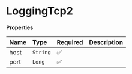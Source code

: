 # LoggingTcp2

**Properties**

| Name | Type     | Required | Description |
| :--- | :------- | :------- | :---------- |
| host | `String` | ✅       |             |
| port | `Long`   | ✅       |             |

